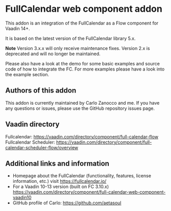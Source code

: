 # FullCalendar web component addon
This addon is an integration of the FullCalendar as a Flow component for Vaadin 14+.

It is based on the latest version of the FullCalendar library 5.x.

**Note** Version 3.x.x will only receive maintenance fixes. Version 2.x is deprecated and will no longer be maintained.

Please also have a look at the demo for some basic examples and source code of how to integrate the FC.
For more examples please have a look into the example section.

## Authors of this addon
This addon is currently maintained by Carlo Zanocco and me. If you have any questions or issues, please
use the GitHub repository issues page.

## Vaadin directory
Fullcalendar: https://vaadin.com/directory/component/full-calendar-flow
Fullcalendar Scheduler: https://vaadin.com/directory/component/full-calendar-scheduler-flow/overview

## Additional links and information
* Homepage about the FullCalendar (functionality, features, license information, etc.) visit https://fullcalendar.io/
* For a Vaadin 10-13 version (built on FC 3.10.x) https://vaadin.com/directory/component/full-calendar-web-component-vaadin10
* GitHub profile of Carlo: https://github.com/aetasoul